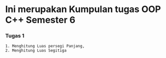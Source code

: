 # Ini merupakan Kumpulan tugas OOP C++ Semester 6

### Tugas 1

```
1. Menghitung Luas persegi Panjang,
2. Menghitung Luas Segitiga
```
